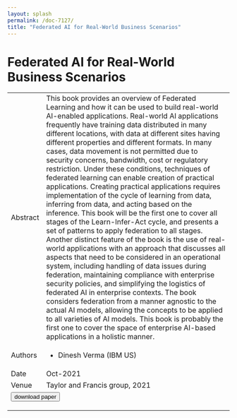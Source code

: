 ```yaml
---
layout: splash
permalink: /doc-7127/
title: "Federated AI for Real-World Business Scenarios"
---
```


# Federated AI for Real-World Business Scenarios

<table>
    <tbody>
    <tr>
        <td>Abstract</td>
        <td>This book provides an overview of Federated Learning and how it can be used to build real-world AI-enabled applications. Real-world AI applications frequently have training data distributed in many different locations, with data at different sites having different properties and different formats. In many cases, data movement is not permitted due to security concerns, bandwidth, cost or regulatory restriction. Under these conditions, techniques of federated learning can enable creation of practical applications. Creating practical applications requires implementation of the cycle of learning from data, inferring from data, and acting based on the inference. This book will be the first one to cover all stages of the Learn-Infer-Act cycle, and presents a set of patterns to apply federation to all stages. Another distinct feature of the book is the use of real-world applications with an approach that discusses all aspects that need to be considered in an operational system, including handling of data issues during federation, maintaining compliance with enterprise security policies, and simplifying the logistics of federated AI in enterprise contexts. The book considers federation from a manner agnostic to the actual AI models, allowing the concepts to be applied to all varieties of AI models. This book is probably the first one to cover the space of enterprise AI-based applications in a holistic manner.</td>
    </tr>
    <tr>
        <td>Authors</td>
        <td>
            <ul>
                <li>Dinesh Verma (IBM US)</li>
            </ul>
        </td>
    </tr>
    <tr>
        <td>Date</td>
        <td>Oct-2021</td>
    </tr>
    <tr>
        <td>Venue</td>
        <td>Taylor and Francis group, 2021</td>
    </tr>
    <tr>
        <td colspan="2">
            <form method="get" action="https://www.routledge.com/Federated-AI-for-Real-World-Business-Scenarios/Verma/p/book/9780367861575">
                <button type="submit">download paper</button>
            </form>
        </td>
    </tr>
    </tbody>
</table>
